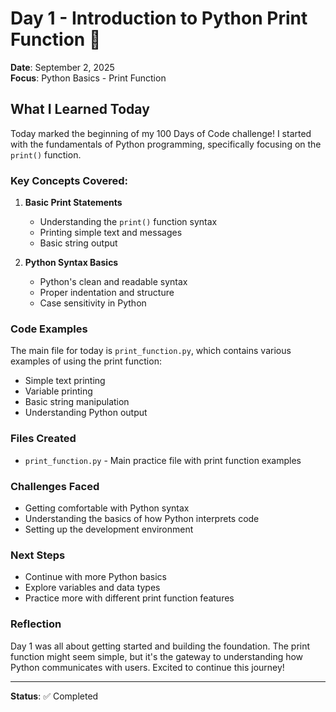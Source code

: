 # Day 1 - Introduction to Python Print Function 🐍

**Date**: September 2, 2025  
**Focus**: Python Basics - Print Function

## What I Learned Today

Today marked the beginning of my 100 Days of Code challenge! I started with the fundamentals of Python programming, specifically focusing on the `print()` function.

### Key Concepts Covered:

1. **Basic Print Statements**
   - Understanding the `print()` function syntax
   - Printing simple text and messages
   - Basic string output

2. **Python Syntax Basics**
   - Python's clean and readable syntax
   - Proper indentation and structure
   - Case sensitivity in Python

### Code Examples

The main file for today is `print_function.py`, which contains various examples of using the print function:

- Simple text printing
- Variable printing
- Basic string manipulation
- Understanding Python output

### Files Created

- `print_function.py` - Main practice file with print function examples

### Challenges Faced

- Getting comfortable with Python syntax
- Understanding the basics of how Python interprets code
- Setting up the development environment

### Next Steps

- Continue with more Python basics
- Explore variables and data types
- Practice more with different print function features

### Reflection

Day 1 was all about getting started and building the foundation. The print function might seem simple, but it's the gateway to understanding how Python communicates with users. Excited to continue this journey!

---


**Status**: ✅ Completed
